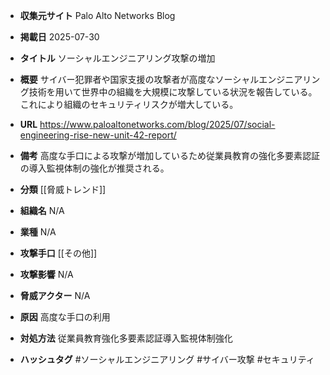 - **収集元サイト**
Palo Alto Networks Blog

- **掲載日**
2025-07-30

- **タイトル**
ソーシャルエンジニアリング攻撃の増加

- **概要**
サイバー犯罪者や国家支援の攻撃者が高度なソーシャルエンジニアリング技術を用いて世界中の組織を大規模に攻撃している状況を報告している。これにより組織のセキュリティリスクが増大している。

- **URL**
https://www.paloaltonetworks.com/blog/2025/07/social-engineering-rise-new-unit-42-report/

- **備考**
高度な手口による攻撃が増加しているため従業員教育の強化多要素認証の導入監視体制の強化が推奨される。

- **分類**
[[脅威トレンド]]

- **組織名**
N/A

- **業種**
N/A

- **攻撃手口**
[[その他]]

- **攻撃影響**
N/A

- **脅威アクター**
N/A

- **原因**
高度な手口の利用

- **対処方法**
従業員教育強化多要素認証導入監視体制強化

- **ハッシュタグ**
#ソーシャルエンジニアリング #サイバー攻撃 #セキュリティ
